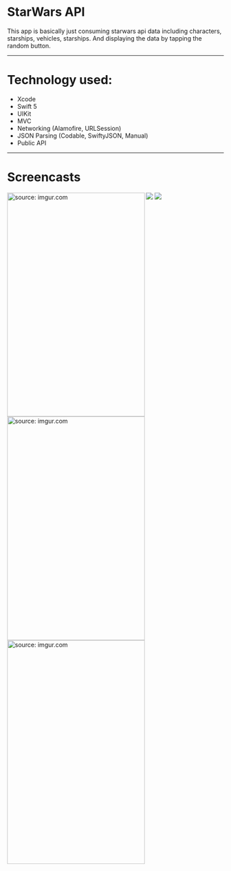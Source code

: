 # StarWars API
This app is basically just consuming starwars api data including characters, starships, vehicles, starships. And displaying the data by tapping the random button.


***


# Technology used:
* Xcode
* Swift 5
* UIKit
* MVC
* Networking (Alamofire, URLSession)
* JSON Parsing (Codable, SwiftyJSON, Manual)
* Public API

***

# Screencasts
<a href="https://imgur.com/3LQEcMz"><img align="left" width="320" height="520" src="https://i.imgur.com/3LQEcMz.png" title="source: imgur.com" /></a>
<a href="https://imgur.com/K7hAh4l"><img align="left" width="320" height="520" src="https://i.imgur.com/K7hAh4l.png" title="source: imgur.com" /></a>
<a href="https://imgur.com/EoBoYau"><img align="left" width="320" height="520" src="https://i.imgur.com/EoBoYau.png" title="source: imgur.com" /></a>
![](https://giphy.com/gifs/Xb6yqYLgqh9lHsDt65/html5)
![](https://media.giphy.com/media/Xb6yqYLgqh9lHsDt65/giphy.gif)
